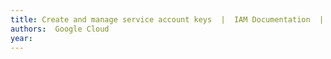 ```yaml
---
title: Create and manage service account keys  |  IAM Documentation  |  Google Cloud
authors:  Google Cloud
year: 
---
```


